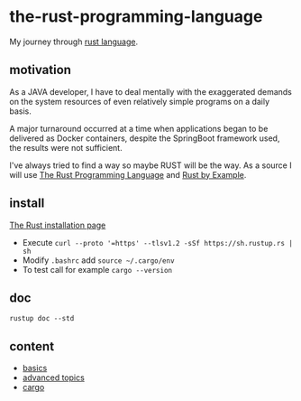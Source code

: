 # the-rust-programming-language
My journey through [rust language](https://www.rust-lang.org).

## motivation
As a JAVA developer, I have to deal mentally with the exaggerated demands on the system resources of even relatively 
simple programs on a daily basis. 

A major turnaround occurred at a time when applications began to be delivered as Docker containers, despite the 
SpringBoot framework used, the results were not sufficient.

I've always tried to find a way so maybe RUST will be the way. As a source I will use 
[The Rust Programming Language](https://doc.rust-lang.org/book/title-page.html) and 
[Rust by Example](https://doc.rust-lang.org/stable/rust-by-example/). 

## install
[The Rust installation page](https://www.rust-lang.org/learn/get-started)
- Execute `curl --proto '=https' --tlsv1.2 -sSf https://sh.rustup.rs | sh`
- Modify `.bashrc` add `source ~/.cargo/env`
- To test call for example `cargo --version`

## doc
```
rustup doc --std
```

## content
- [basics](./basics/README.md)
- [advanced topics](./advanced/README.md)
- [cargo](./cargo/README.md)
